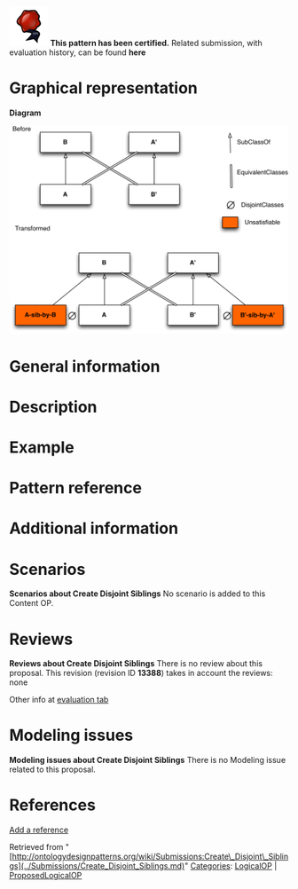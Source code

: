 [![](../images/thumb/b/b5/Certified.png/70px-Certified.png)](../Image/Certified.png.md "Certified.png") __This pattern has been certified.__
Related submission, with evaluation history, can be found __here__





#  Graphical representation


__Diagram__




[![Image:Disjoint-sib-example.png](../images/7/7e/Disjoint-sib-example.png)](../Image/Disjoint-sib-example.png.md "Image:Disjoint-sib-example.png")




#  General information


  




#  Description


  




#  Example


  




#  Pattern reference


#  Additional information


#  Scenarios



__Scenarios about Create Disjoint Siblings__
No scenario is added to this Content OP.




#  Reviews



__Reviews about Create Disjoint Siblings__
There is no review about this proposal.
This revision (revision ID __13388__) takes in account the reviews: none


Other info at [evaluation tab](http://ontologydesignpatterns.org/wiki/index.php?title=Submissions:Create_Disjoint_Siblings&action=evaluation "http://ontologydesignpatterns.org/wiki/index.php?title=Submissions:Create_Disjoint_Siblings&action=evaluation")




  




#  Modeling issues



__Modeling issues about Create Disjoint Siblings__
There is no Modeling issue related to this proposal.




  




#  References


[Add a reference](index.php@title=Odp%253AAdd_reference&subject=Submissions%253ACreate+Disjoint+Siblings.html "http://ontologydesignpatterns.org/wiki/index.php?title=Odp:Add_reference&subject=Submissions%3ACreate+Disjoint+Siblings")


  






Retrieved from "[http://ontologydesignpatterns.org/wiki/Submissions:Create\_Disjoint\_Siblings](../Submissions/Create_Disjoint_Siblings.md)"
 [Categories](http://ontologydesignpatterns.org/wiki/Special:Categories "Special:Categories"): [LogicalOP](../Category/LogicalOP.md "Category:LogicalOP") | [ProposedLogicalOP](../Category/ProposedLogicalOP.md "Category:ProposedLogicalOP")